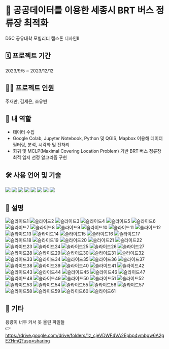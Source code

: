 # 🚌 공공데이터를 이용한 세종시 BRT 버스 정류장 최적화
DSC 공유대학 모빌리티 캡스톤 디자인Ⅱ
## 🗓️ 프로젝트 기간
2023/9/5 ~ 2023/12/12
## 🧑‍💻 프로젝트 인원
주재만, 김세은, 조유빈
## 👤 내 역할
- 데이터 수집
- Google Colab, Jupyter Notebook, Python 및 QGIS, Mapbox 이용해 데이터 필터링, 분석, 시각화 및 전처리
- 회귀 및 MCLP(Maximal Covering Location Problem) 기반 BRT 버스 정류장 최적 입지 선정 알고리즘 구현
## 🛠️ 사용 언어 및 기술
<img src="https://img.shields.io/badge/Python-3776AB?style=flat-square&logo=python&logoColor=white"/> <img src="https://img.shields.io/badge/Scikit--learn-F7931E?style=flat-square&logo=scikit-learn&logoColor=white"/>
<img src="https://img.shields.io/badge/NumPy-013243?style=flat-square&logo=numpy&logoColor=white"/>
<img src="https://img.shields.io/badge/pandas-150458?style=flat-square&logo=pandas&logoColor=white"/>
<img src="https://img.shields.io/badge/Jupyter Notebook-F37626?style=flat-square&logo=jupyter&logoColor=white"/> <img src="https://img.shields.io/badge/QGIS-3A6E3A?style=flat-square&logo=qgis&logoColor=white"/> <img src="https://img.shields.io/badge/Mapbox-000000?style=flat-square&logo=mapbox&logoColor=white"/> <img src="https://img.shields.io/badge/Google Colab-F9AB00?style=flat-square&logo=google-colab&logoColor=white"/>

## 💫 설명
![슬라이드1](https://github.com/user-attachments/assets/2162c73a-9482-45c2-9d9d-b0629b14b553)
![슬라이드2](https://github.com/user-attachments/assets/5cf4ad59-8f17-4b21-8001-2722636e286f)
![슬라이드3](https://github.com/user-attachments/assets/6996f2ad-a18b-4d18-a45c-01e3ab992945)
![슬라이드4](https://github.com/user-attachments/assets/5393e3d2-dcd2-49df-a0da-fa40042da34a)
![슬라이드5](https://github.com/user-attachments/assets/4ff8255a-6fcf-4e30-b81a-72beb454f528)
![슬라이드6](https://github.com/user-attachments/assets/073aa7da-5e87-4596-b66c-3e4742a7a385)
![슬라이드7](https://github.com/user-attachments/assets/1443d982-3099-4c26-856a-6a7392d456e1)
![슬라이드8](https://github.com/user-attachments/assets/d68a0ee8-9d34-4689-b4e4-dd1cc06534e9)
![슬라이드9](https://github.com/user-attachments/assets/2802c0e6-bef0-4697-ae8e-8c4e1a39bb31)
![슬라이드10](https://github.com/user-attachments/assets/3ad44815-c02d-4bab-8d47-85444097f3e8)
![슬라이드11](https://github.com/user-attachments/assets/c7346582-f931-4899-8685-db8fd8ed8847)
![슬라이드12](https://github.com/user-attachments/assets/6555f16d-77e2-4e54-a22b-8b46f39050e1)
![슬라이드13](https://github.com/user-attachments/assets/3613d9bf-d7a7-4be3-a26d-7163ea83a345)
![슬라이드14](https://github.com/user-attachments/assets/16edc87f-0a37-4ac2-9c82-6df21d4ded56)
![슬라이드15](https://github.com/user-attachments/assets/15ff0e89-4ee7-4a71-9f2d-210e4dfc3ccf)
![슬라이드16](https://github.com/user-attachments/assets/d0cd4871-55fe-45ff-ba47-b7b255c5ed37)
![슬라이드17](https://github.com/user-attachments/assets/4f4ccfdc-a970-4dfa-913d-cdfbc85cc260)
![슬라이드18](https://github.com/user-attachments/assets/581b5e13-2d8d-4932-a0a6-545cc3ac2162)
![슬라이드19](https://github.com/user-attachments/assets/3341eaab-5fe0-4545-bd67-dbb91dba2140)
![슬라이드20](https://github.com/user-attachments/assets/6400037a-3ddc-4e92-87c3-f663004326f8)
![슬라이드21](https://github.com/user-attachments/assets/5dcf4124-4285-454e-88c4-fca2b4744203)
![슬라이드22](https://github.com/user-attachments/assets/6455ab95-a860-4fd0-ac3c-e7f29044d916)
![슬라이드23](https://github.com/user-attachments/assets/635ae173-328f-49a2-9960-9c444343ca86)
![슬라이드24](https://github.com/user-attachments/assets/081f3292-8c3a-4365-a51f-b8b6504ca772)
![슬라이드25](https://github.com/user-attachments/assets/2745c646-4c70-452b-9ac7-46603403928d)
![슬라이드26](https://github.com/user-attachments/assets/b6ec27ee-bba1-4799-8666-a459384cffb3)
![슬라이드27](https://github.com/user-attachments/assets/c82ac83c-fc17-4c18-aa5e-483819ced7f9)
![슬라이드28](https://github.com/user-attachments/assets/c932c17a-b820-483e-84bf-c8778fb1d1d9)
![슬라이드29](https://github.com/user-attachments/assets/47453699-240a-42e0-a682-e338dffc7fe7)
![슬라이드30](https://github.com/user-attachments/assets/f87f7957-2ecd-4d17-9412-209797c77c7b)
![슬라이드31](https://github.com/user-attachments/assets/8e091388-8e3c-49b0-b483-2969a3597654)
![슬라이드32](https://github.com/user-attachments/assets/3aaa66a7-1fc7-4303-a3ca-7aef80090eaa)
![슬라이드33](https://github.com/user-attachments/assets/26cca981-30e5-4e2e-be14-00ba76d13387)
![슬라이드34](https://github.com/user-attachments/assets/ebbd4a44-8e6a-4213-8294-dfc5a12bf2e3)
![슬라이드35](https://github.com/user-attachments/assets/87101d84-5b74-4573-b659-1992d0493ab5)
![슬라이드36](https://github.com/user-attachments/assets/b73df7b4-1318-4c07-b066-49ca322fe73a)
![슬라이드37](https://github.com/user-attachments/assets/1adadf81-b807-4e00-8745-66078b4626be)
![슬라이드38](https://github.com/user-attachments/assets/8f965778-e186-4e1b-a21c-985b2404fdd0)
![슬라이드39](https://github.com/user-attachments/assets/8dca97be-67f9-4b38-8121-24ea3638a3a6)
![슬라이드40](https://github.com/user-attachments/assets/25203e28-e18d-4f22-85b5-2983392d07bb)
![슬라이드41](https://github.com/user-attachments/assets/b8c62f6d-33eb-4878-8853-b4404ec0441a)
![슬라이드42](https://github.com/user-attachments/assets/39b2d281-390c-44b0-b317-a51adb80d9d0)
![슬라이드43](https://github.com/user-attachments/assets/3a434301-557c-4a7f-a57f-a55ed8186608)
![슬라이드44](https://github.com/user-attachments/assets/b258e1c2-8caf-43a7-a63e-e053d73ed4b6)
![슬라이드45](https://github.com/user-attachments/assets/47fe7613-410e-4ae2-aa54-85a83f0e2769)
![슬라이드46](https://github.com/user-attachments/assets/3583488c-89af-480f-bc77-5b31e4b71082)
![슬라이드47](https://github.com/user-attachments/assets/bb86817c-c8d9-4edf-8cb8-ce7e4f9dc948)
![슬라이드48](https://github.com/user-attachments/assets/f043185c-dc67-4668-bb3e-c7c2c4b07091)
![슬라이드49](https://github.com/user-attachments/assets/dbbf7ec9-9cc0-4da6-94ee-8d84d929b5bb)
![슬라이드50](https://github.com/user-attachments/assets/4530a816-0fe6-4e7d-a13e-232c6bb213c5)
![슬라이드51](https://github.com/user-attachments/assets/b9031df9-1c68-484b-ab72-36cd916d7a4f)
![슬라이드52](https://github.com/user-attachments/assets/dcf0e24c-60be-4e57-96d7-8d8668d3c695)
![슬라이드53](https://github.com/user-attachments/assets/ee55abf8-6810-434b-a953-a1ef04ca5c98)
![슬라이드54](https://github.com/user-attachments/assets/7827211b-5fb3-4b38-a3bd-ac0f4841e7db)
![슬라이드55](https://github.com/user-attachments/assets/73e4e682-0004-40ba-b73a-43a8c2251def)
![슬라이드56](https://github.com/user-attachments/assets/99e50133-b43f-4030-ab80-3d1af62b404e)
![슬라이드57](https://github.com/user-attachments/assets/60a23753-5c4d-498b-a0b4-f1d3ad1bc818)
![슬라이드58](https://github.com/user-attachments/assets/5b6fa3cf-3cab-4881-910a-6273efc9ee6a)
![슬라이드59](https://github.com/user-attachments/assets/0ee1af59-875a-4f03-981e-434e7e83208f)
![슬라이드60](https://github.com/user-attachments/assets/9ada9288-5f69-414f-bac3-749ccfd4afd9)
![슬라이드61](https://github.com/user-attachments/assets/3f48871f-2ffe-4d14-bc65-ec27ed972153)
## 🌟 기타
용량이 너무 커서 못 올린 파일들  
👉 https://drive.google.com/drive/folders/1z_cjeVDWF4VA2Epbp4ymbgw6A2gEZHmQ?usp=sharing
